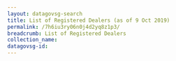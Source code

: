 ```yaml
---
layout: datagovsg-search
title: List of Registered Dealers (as of 9 Oct 2019)
permalink: /7h6iu3ry06n0j4d2yq8z1p3/
breadcrumb: List of Registered Dealers
collection_name: 
datagovsg-id:
---
```

